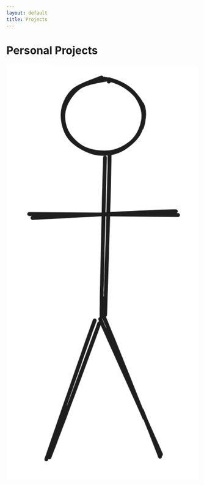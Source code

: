 ```yaml
---
layout: default
title: Projects
---
```

# Personal Projects

<img src="/assets/images/Person.png" alt = "sketch" width = "600">